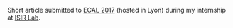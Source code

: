 Short article submitted to [ECAL 2017](https://project.inria.fr/ecal2017/) (hosted in Lyon) during my internship at [ISIR Lab](https://www.isir.upmc.fr).

